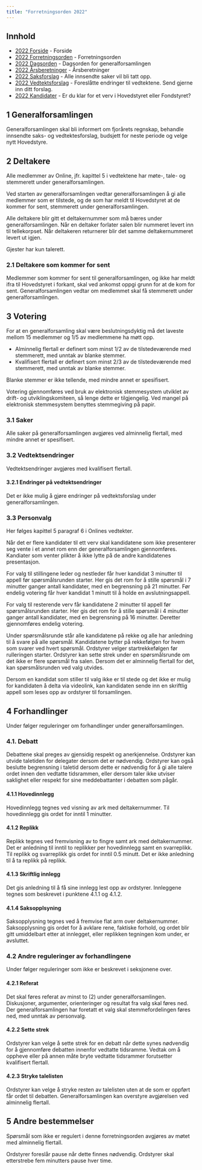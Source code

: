 ```yaml
---
title: "Forretningsorden 2022"
---
```


## Innhold  
* [2022 Forside](/generalforsamlinger/2022)   - Forside
* [2022 Forretningsorden](/generalforsamlinger/2022/forretningsorden) - Forretningsorden
* [2022 Dagsorden](/generalforsamlinger/2022/dagsorden) - Dagsorden for generalforsamlingen
* [2022 Årsberetninger](/generalforsamlinger/2022/aarsberetninger) - Årsberetninger
* [2022 Saksforslag](/generalforsamlinger/2022/saksforslag) - Alle innsendte saker vil bli tatt opp.
* [2022 Vedtektsforslag](/generalforsamlinger/2022/vedtekstforslag) - Foreslåtte endringer til vedtektene. Send gjerne inn ditt forslag.
* [2022 Kandidater](/generalforsamlinger/2022/valg) - Er du klar for et verv i Hovedstyret eller Fondstyret? 

## 1 Generalforsamlingen
Generalforsamlingen skal bli informert om fjorårets regnskap, behandle innsendte saks- og vedtektesforslag, budsjett for neste periode og velge nytt Hovedstyre.

## 2 Deltakere
Alle medlemmer av Online, jfr. kapittel 5 i vedtektene har møte-, tale- og stemmerett under generalforsamlingen.

Ved starten av generalforsamlingen vedtar generalforsamlingen å gi alle medlemmer som er tilstede, og de som har meldt til Hovedstyret at de kommer for sent, stemmerett under generalforsamlingen.

Alle deltakere blir gitt et deltakernummer som må bæres under generalforsamlingen. Når en deltaker forlater salen blir nummeret levert inn til tellekorpset. Når deltakeren returnerer blir det samme deltakernummeret levert ut igjen.

Gjester har kun talerett.

### 2.1 Deltakere som kommer for sent
Medlemmer som kommer for sent til generalforsamlingen, og ikke har meldt ifra til Hovedstyret i forkant, skal ved ankomst oppgi grunn for at de kom for sent. Generalforsamlingen vedtar om medlemmet skal få stemmerett under generalforsamlingen.

## 3 Votering
For at en generalforsamling skal være beslutningsdyktig må det laveste mellom 15 medlemmer og 1/5 av medlemmene ha møtt opp.

* Alminnelig flertall er definert som minst 1/2 av de tilstedeværende med stemmerett, med unntak av blanke stemmer.
* Kvalifisert flertall er definert som minst 2/3 av de tilstedeværende med stemmerett, med unntak av blanke stemmer.

Blanke stemmer er ikke tellende, med mindre annet er spesifisert.

Votering gjennomføres ved bruk av elektronisk stemmesystem utviklet av drift- og utviklingskomiteen, så lenge dette er tilgjengelig. Ved mangel på elektronisk stemmesystem benyttes stemmegiving på papir.

### 3.1 Saker
Alle saker på generalforsamlingen avgjøres ved alminnelig flertall, med mindre annet er spesifisert.

### 3.2 Vedtektsendringer
Vedtektsendringer avgjøres med kvalifisert flertall.

#### 3.2.1 Endringer på vedtektsendringer
Det er ikke mulig å gjøre endringer på vedtektsforslag under generalforsamlingen.

### 3.3 Personvalg
Her følges kapittel 5 paragraf 6 i Onlines vedtekter.

Når det er flere kandidater til ett verv skal kandidatene som ikke presenterer seg vente i et annet rom enn der generalforsamlingen gjennomføres. Kandiater som venter plikter å ikke lytte på de andre kandidatenes presentasjon.

For valg til stillingene leder og nestleder får hver kandidat 3 minutter til appell før spørsmålsrunden starter. Her gis det rom for å stille spørsmål i 7 minutter ganger antall kandidater, med en begrensning på 21 minutter. Før endelig votering får hver kandidat 1 minutt til å holde en avslutningsappell.
  
For valg til resterende verv får kandidatene 2 minutter til appell før spørsmålsrunden starter. Her gis det rom for å stille spørsmål i 4 minutter ganger antall kandidater, med en begrensning på 16 minutter. Deretter gjennomføres endelig votering. 

Under spørsmålsrunde står alle kandidatene på rekke og alle har anledning til å svare på alle spørsmål. Kandidatene bytter på rekkefølgen for hvem som svarer ved hvert spørsmål. Ordstyrer velger startrekkefølgen før rulleringen starter. Ordstyrer kan sette strek under en spørsmålsrunde om det ikke er flere spørsmål fra salen. Dersom det er alminnelig flertall for det, kan spørsmålsrunden ved valg utvides.

Dersom en kandidat som stiller til valg ikke er til stede og det ikke er mulig for kandidaten å delta via videolink, kan kandidaten sende inn en skriftlig appell som leses opp av ordstyrer til forsamlingen.


## 4 Forhandlinger

Under følger reguleringer om forhandlinger under generalforsamlingen.

### 4.1. Debatt
Debattene skal preges av gjensidig respekt og anerkjennelse. Ordstyrer kan utvide taletiden for delegater dersom det er nødvendig. Ordstyrer kan også beslutte begrensning i taletid dersom dette er nødvendig for å gi alle talere ordet innen den vedtatte tidsrammen, eller dersom taler ikke utviser saklighet eller respekt for sine meddebattanter i debatten som pågår.

#### 4.1.1 Hovedinnlegg
Hovedinnlegg tegnes ved visning av ark med deltakernummer. Til hovedinnlegg gis ordet for inntil 1 minutter.

#### 4.1.2 Replikk
Replikk tegnes ved fremvisning av to fingre samt ark med deltakernummer. Det er anledning til inntil to replikker per hovedinnlegg samt en svarreplikk. Til replikk og svarreplikk gis ordet for inntil 0.5 minutt.  Det er ikke anledning til å ta replikk på replikk.

#### 4.1.3 Skriftlig innlegg
Det gis anledning til å få sine innlegg lest opp av ordstyrer. Innleggene tegnes som beskrevet i  punktene 4.1.1 og 4.1.2.

#### 4.1.4 Saksopplsyning
Saksopplysning tegnes ved å fremvise flat arm over deltakernummer. Saksopplysning gis ordet for å avklare rene, faktiske forhold, og ordet blir gitt umiddelbart etter at innlegget, eller replikken tegningen kom under, er avsluttet.

### 4.2 Andre reguleringer av forhandlingene

Under følger reguleringer som ikke er beskrevet i seksjonene over.

#### 4.2.1 Referat
Det skal føres referat av minst to (2) under generalforsamlingen. Diskusjoner, argumenter, orienteringer og resultat fra valg skal føres ned. Der generalforsamlingen har foretatt et valg skal stemmefordelingen føres ned, med unntak av personvalg.

#### 4.2.2 Sette strek
Ordstyrer kan velge å sette strek for en debatt når dette synes nødvendig for å gjennomføre debatten innenfor vedtatte tidsramme. Vedtak om å oppheve eller på annen måte bryte vedtatte tidsrammer forutsetter kvalifisert flertall.

#### 4.2.3 Stryke talelisten
Ordstyrer kan velge å stryke resten av talelisten uten at de som er oppført får ordet til debatten. Generalforsamlingen kan overstyre avgjørelsen ved alminnelig flertall.

## 5 Andre bestemmelser
Spørsmål som ikke er regulert i denne forretningsorden avgjøres av møtet med alminnelig flertall.

Ordstyrer foreslår pause når dette finnes nødvendig. Ordstyrer skal etterstrebe fem minutters pause hver time.